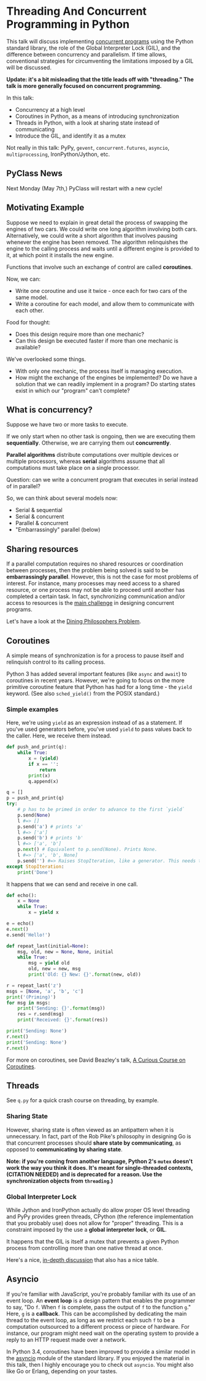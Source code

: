 # Threading And Concurrent Programming in Python
This talk will discuss implementing
[concurrent programs](https://en.wikipedia.org/wiki/Concurrent_computing)
using the Python standard library, the role of the Global Interpreter Lock (GIL), and the difference between concurrency and parallelism.
If time allows, conventional strategies for circumventing the limitations
imposed by a GIL will be discussed.

**Update: it's a bit misleading that the title leads off with "threading."
The talk is more generally focused on concurrent programming.**

In this talk:
- Concurrency at a high level
- Coroutines in Python, as a means of introducing synchronization
- Threads in Python, with a look at sharing state instead of communicating
- Introduce the GIL, and identify it as a mutex

Not really in this talk: PyPy, `gevent`, `concurrent.futures`, `asyncio`, `multiprocessing`, IronPython/Jython, etc.

## PyClass News
Next Monday (May 7th,) PyClass will restart with a new cycle!

## Motivating Example
Suppose we need to explain in great detail the process of
swapping the engines of two cars.
We could write one long algorithm involving both cars.
Alternatively, we could write a short algorithm that involves pausing whenever
the engine has been removed.
The algorithm relinquishes the engine to the calling process
and waits until a different engine is provided to it,
at which point it installs the new engine.

Functions that involve such an exchange of control are called **coroutines**.

Now, we can:
- Write one coroutine and use it twice - once each for two cars of the same model.
- Write a coroutine for each model, and allow them to communicate with each other.

Food for thought:
- Does this design require more than one mechanic?
- Can this design be executed faster if more than one mechanic is available?

We've overlooked some things.
- With only one mechanic, the process itself is managing execution.
- How might the exchange of the engines be implemented? Do we have a solution that we can readily implement in a program? Do starting states exist in which our "program" can't complete?

## What is concurrency?
Suppose we have two or more tasks to execute.

If we only start when no other task is ongoing,
then we are executing them **sequentially**.
Otherwise, we are carrying them out **concurrently**.

**Parallel algorithms** distribute computations over
multiple devices or multiple processors,
whereas **serial** algorithms assume that
all computations must take place on a single processor.

Question: can we write a concurrent program that executes
in serial instead of in parallel?

So, we can think about several models now:
- Serial & sequential
- Serial & concurrent
- Parallel & concurrent
- "Embarrassingly" parallel (below)

## Sharing resources
If a parallel computation requires no shared resources or coordination
between processes,
then the problem being solved is said to be **embarrassingly parallel**.
However, this is not the case for most problems of interest.
For instance,
many processes may need access to a shared resource,
or one process may not be able to proceed until another has completed a certain task.
In fact, synchronizing communication and/or access to resources
is the [main challenge](https://en.wikipedia.org/wiki/Concurrency_control)
in designing concurrent programs.

Let's have a look at the
[Dining Philosophers Problem](https://en.wikipedia.org/wiki/Dining_philosophers_problem).

## Coroutines
A simple means of synchronization is for a process to pause itself
and relinquish control to its calling process.

Python 3 has added several important features (like `async` and `await`)
to coroutines in recent years.
However, we're going to focus on the more primitive coroutine feature
that Python has had for a long time - the `yield` keyword.
(See also `sched_yield()` from the POSIX standard.)

### Simple examples
Here, we're using `yield` as an expression instead of as a statement.
If you've used generators before,
you've used `yield` to pass values back to the caller.
Here, we receive them instead.

```python
def push_and_print(q):
    while True:
        x = (yield)
        if x == '':
            return
        print(x)
        q.append(x)

q = []
p = push_and_print(q)
try:
    # p has to be primed in order to advance to the first `yield`
    p.send(None)
    l #=> []
    p.send('a') # prints 'a'
    l #=> ['a']
    p.send('b') # prints 'b'
    l #=> ['a', 'b']
    p.next() # Equivalent to p.send(None). Prints None.
    l #=> ['a', 'b', None]
    p.send('') #=> Raises StopIteration, like a generator. This needs to be caught.
except StopIteration:
    print('Done')
```

It happens that we can send and receive in one call.

```python
def echo():
    x = None
    while True:
        x = yield x

e = echo()
e.next()
e.send('Hello!')
```

```python
def repeat_last(initial=None):
    msg, old, new = None, None, initial
    while True:
        msg = yield old
        old, new = new, msg
        print('Old: {} New: {}'.format(new, old))

r = repeat_last('z')
msgs = [None, 'a', 'b', 'c']
print('(Priming)')
for msg in msgs:
    print('Sending: {}'.format(msg))
    res = r.send(msg)
    print('Received: {}'.format(res))

print('Sending: None')
r.next()
print('Sending: None')
r.next()
```

For more on coroutines, see David Beazley's talk,
[A Curious Course on Coroutines](http://www.dabeaz.com/coroutines/Coroutines.pdf).

## Threads
See `q.py` for a quick crash course on threading, by example.

### Sharing State
However, sharing state is often viewed as an antipattern when it is unnecessary.
In fact, part of the Rob Pike's philosophy in designing Go
is that concurrent processes should **share state by communicating**,
as opposed to **communicating by sharing state**.

**Note: if you're coming from another language,
Python 2's `mutex` doesn't work the way you think it does.
It's meant for single-threaded contexts,
(CITATION NEEDED)
and is deprecated for a reason.
Use the synchronization objects from `threading`.)**

### Global Interpreter Lock
While Jython and IronPython actually do allow proper OS level threading
and PyPy provides green threads,
CPython (the reference implementation that you probably use)
does not allow for "proper" threading.
This is a constraint imposed by the use a **global interpreter lock**, or **GIL**.

It happens that the GIL is itself a mutex that prevents
a given Python process from controlling more than one native thread at once.

Here's a nice,
[in-depth discussion](https://code.tutsplus.com/articles/introduction-to-parallel-and-concurrent-programming-in-python--cms-28612)
that also has a nice table.

## Asyncio
If you're familiar with JavaScript,
you're probably familiar with its use of an event loop.
An **event loop** is a design pattern that enables the programmer to say,
"Do `f`. When `f` is complete, pass the output of `f` to the function `g`."
Here, `g` is a **callback**.
This can be accomplished by dedicating the main thread to the event loop,
as long as we restrict each such `f` to be a computation outsourced
to a different process or piece of hardware.
For instance, our program might need wait on the operating system
to provide a reply to an HTTP request made over a network.

In Python 3.4, coroutines have been improved to provide a similar model in the
[asyncio](https://docs.python.org/3/library/asyncio.html)
module of the standard library.
If you enjoyed the material in this talk,
then I highly encourage you to check out `asyncio`.
You might also like Go or Erlang, depending on your tastes.
